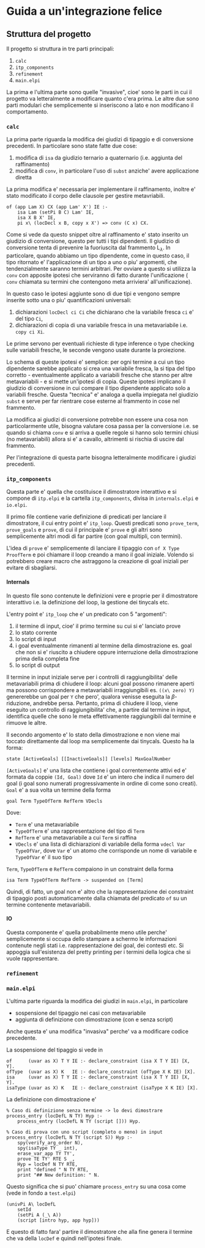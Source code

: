 # Guida a un'integrazione felice

## Struttura del progetto

Il progetto si struttura in tre parti principali:

1. `calc`
2. `itp_components`
3. `refinement`
4. `main.elpi`

La prima e l'ultima parte sono quelle "invasive", cioe' sono le parti in cui il
progetto va letteralmente a modificare quanto c'era prima. Le altre due sono
parti modulari che semplicemente si inseriscono a lato e non modificano il
comportamento.

### `calc`

La prima parte riguarda la modifica dei giudizi di tipaggio e di conversione
precedenti. In particolare sono state fatte due cose:

1. modifica di `isa` da giudizio ternario a quaternario (i.e. aggiunta del
   raffinamento)
2. modifica di `conv`, in particolare l'uso di `subst` anziche' avere
   applicazione diretta

La prima modifica e' necessaria per implementare il raffinamento, inoltre e'
stato modificato il corpo delle clausole per gestire metavriabili.

```[prolog]
of (app Lam X) CX (app Lam' X') IE :-
    isa Lam (setPi B C) Lam' IE,
    isa X B X' IE,
    pi x\ (locDecl x B, copy x X') => conv (C x) CX.
```

Come si vede da questo snippet oltre al raffinamento e' stato inserito un
giudizio di conversione, questo per tutti i tipi dipendenti. Il giudizio di
conversione tenta di prevenire la fuoriuscita dal frammento L$_\lambda$. In
particolare, quando abbiamo un tipo dipendente, come in questo caso, il tipo
ritornato e' l'applicazione di un tipo a uno o piu' argomenti, che
tendenzialmente saranno termini arbitrari. Per ovviare a questo si utilizza la
`conv` con apposite ipotesi che serviranno di fatto durante l'unificazione (
`conv` chiamata su termini che contengono meta arriviera' all'unificazione).

In questo caso le ipotesi aggiunte sono di due tipi e vengono sempre inserite
sotto una o piu' quantificazioni universali:

1. dichiarazioni `locDecl ci Ci` che dichiarano che la variabile fresca `ci` e'
   del tipo `Ci`,
2. dichiarazioni di copia di una variabile fresca in una metavariabile i.e.
   `copy ci Xi`.

Le prime servono per eventuali richieste di type inference o type checking sulle
variabili fresche, le seconde vengono usate durante la proiezione.

Lo schema di queste ipotesi e' semplice: per ogni termine a cui un tipo
dipendente sarebbe applicato si crea una variabile fresca, la si tipa del tipo
corretto - eventualmente applicato a variabili fresche che stanno per altre
metavariabili - e si mette un'ipotesi di copia. Queste ipotesi implicano il
giudizio di conversione in cui compare il tipo dipendente applicato solo a
variabili fresche. Questa "tecnica" e' analoga a quella impiegata nel giudizio
`subst` e serve per far rientrare cose esterne al frammento in cose nel
frammento.

La modifica ai giudizi di conversione potrebbe non essere una cosa non
particolarmente utile, bisogna valutare cosa passa per la conversione i.e. se
quando si chiama `conv` e si arriva a quelle regole si hanno solo termini chiusi
(no metavariabili) allora si e' a cavallo, altrimenti si rischia di uscire dal
frammento.

Per l'integrazione di questa parte bisogna letteralmente modificare i giudizi
precedenti.

### `itp_components`

Questa parte e' quella che costituisce il dimostratore interattivo e si compone
di `itp.elpi` e la cartella `itp_components`, divisa in `internals.elpi` e
`io.elpi`.

Il primo file contiene varie definizione di predicati per lanciare il
dimostratore, il cui entry point e' `itp_loop`. Questi predicati sono
`prove_term`, `prove_goals` e `prove`, di cui il principale e' `prove` e gli
altri sono semplicemente altri modi di far partire (con goal multipli, con
termini).

L'idea di `prove` e' semplicemente di lanciare il tipaggio con
`of X Type ProofTerm` e poi chiamare il loop creando a mano il goal iniziale.
Volendo si potrebbero creare macro che astraggono la creazione di goal iniziali
per evitare di sbagliarsi.

#### Internals

In questo file sono contenute le definizioni vere e proprie per il dimostratore
interattivo i.e. la definizione del loop, la gestione dei tinycals etc.

L'entry point e' `itp_loop` che e' un predicato con 5 "argomenti":

1. il termine di input, cioe' il primo termine su cui si e' lanciato prove
2. lo stato corrente
3. lo script di input
4. i goal eventualmente rimanenti al termine della dimostrazione es. goal che
   non si e' riuscito a chiudere oppure interruzione della dimostrazione prima
   della completa fine
5. lo script di output

Il termine in input iniziale serve per i controlli di raggiungibilita' delle
metavariabili prima di chiudere il loop: alcuni goal possono rimanere aperti ma
possono corrispondere a metavariabili irraggiungibili es. `((x\ zero) Y)`
genererebbe un goal per `Y` che pero', qualora venisse eseguita la
$\beta$-riduzione, andrebbe persa. Pertanto, prima di chiudere il loop, viene
eseguito un controllo di raggiungibilita' che, a partire dal termine in input,
identifica quelle che sono le meta effettivamente raggiungibili dal termine e
rimuove le altre.

Il secondo argomento e' lo stato della dimostrazione e non viene mai toccato
direttamente dal loop ma semplicemente dai tinycals. Questo ha la forma:

```[prolog]
state [ActiveGoals] [[InactiveGoals]] [levels] MaxGoalNumber
```

`[ActiveGoals]` e' una lista che contiene i goal correntemente attivi ed e'
formata da coppie `(Id, Goal)` dove `Id` e' un intero che indica il numero del
goal (i goal sono numerati progressivamente in ordine di come sono creati).
`Goal` e' a sua volta un termine della forma

```[prolog] 
goal Term TypeOfTerm RefTerm VDecls
```

Dove:

* `Term` e' una metavariabile
* `TypeOfTerm` e' una rappresentazione del tipo di `Term`
* `RefTerm` e' una metavariabile a cui `Term` si raffina
* `VDecls` e' una lista di dichiarazioni di variabile della forma
  `vdecl Var TypeOfVar`, dove `Var` e' un atomo che corrisponde un nome di
  variabile e `TypeOfVar` e' il suo tipo

`Term`, `TypeOfTerm` e `RefTerm` compaiono in un constraint della forma

```[prolog]
isa Term TypeOfTerm RefTerm -> suspended on [Term]
```

Quindi, di fatto, un goal non e' altro che la rappresentazione dei constraint di
tipaggio posti automaticamente dalla chiamata del predicato `of` su un termine
contenente metavariabili.

#### IO

Questa componente e' quella probabilmente meno utile perche' semplicemente si
occupa dello stampare a schermo le informazioni contenute negli stati i.e.
rappresentazione dei goal, dei contesti etc. Si appoggia sull'esistenza del
pretty printing per i termini della logica che si vuole rappresentare.

### `refinement`

### `main.elpi`

L'ultima parte riguarda la modifica dei giudizi in `main.elpi`, in particolare

* sospensione del tipaggio nei casi con metavariabile
* aggiunta di definizione con dimostrazione (con e senza script)

Anche questa e' una modifica "invasiva" perche' va a modificare codice
precedente.

La sospensione del tipaggio si vede in

```[prolog]
of      (uvar as X) T Y IE :- declare_constraint (isa X T Y IE) [X, Y].
ofType  (uvar as X) K   IE :- declare_constraint (ofType X K IE) [X].
isa     (uvar as X) T Y IE :- declare_constraint (isa X T Y IE) [X, Y].
isaType (uvar as X) K   IE :- declare_constraint (isaType X K IE) [X].
```

La definizione con dimostrazione e'

```[prolog]
% Caso di definizione senza termine -> lo devi dimostrare
process_entry (locDefL N TY) Hyp :-
    process_entry (locDefL N TY (script [])) Hyp.

% Caso di prova con uno script (completo o meno) in input
process_entry (locDefL N TY (script S)) Hyp :-
    spy(verify_arg_order N),
    spy(isaType TY _ int),
    erase_var_app TY TY',
    prove TE TY' RTE S _,
    Hyp = locDef N TY RTE,
    print "defined " N TY RTE,
    print "## New definition: " N.
```

Questo significa che si puo' chiamare `process_entry` su una cosa come (vede in
fondo a `test.elpi`)

```[prolog]
(univPi A\ locDefL
    setId
    (setPi A (_\ A))
    (script [intro hyp, app hyp]))
```

E questo di fatto fara' partire il dimostratore che alla fine genera il termine
che va della `locDef` e quindi nell'ipotesi finale.